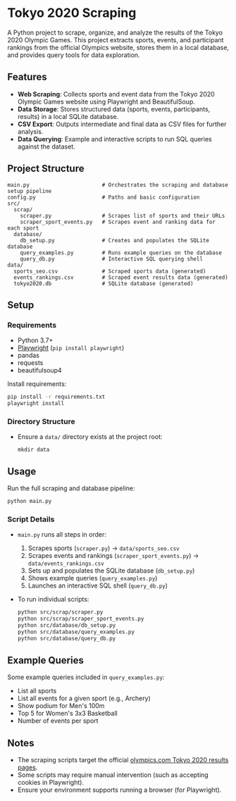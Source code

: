 # Tokyo 2020 Scraping

A Python project to scrape, organize, and analyze the results of the Tokyo 2020 Olympic Games. This project extracts sports, events, and participant rankings from the official Olympics website, stores them in a local database, and provides query tools for data exploration.

## Features

- **Web Scraping**: Collects sports and event data from the Tokyo 2020 Olympic Games website using Playwright and BeautifulSoup.
- **Data Storage**: Stores structured data (sports, events, participants, results) in a local SQLite database.
- **CSV Export**: Outputs intermediate and final data as CSV files for further analysis.
- **Data Querying**: Example and interactive scripts to run SQL queries against the dataset.

## Project Structure

```
main.py                       # Orchestrates the scraping and database setup pipeline
config.py                     # Paths and basic configuration
src/
  scrap/
    scraper.py                # Scrapes list of sports and their URLs
    scraper_sport_events.py   # Scrapes event and ranking data for each sport
  database/
    db_setup.py               # Creates and populates the SQLite database
    query_examples.py         # Runs example queries on the database
    query_db.py               # Interactive SQL querying shell
data/
  sports_seo.csv              # Scraped sports data (generated)
  events_rankings.csv         # Scraped event results data (generated)
  tokyo2020.db                # SQLite database (generated)
```

## Setup

### Requirements

- Python 3.7+
- [Playwright](https://playwright.dev/python/) (`pip install playwright`)
- pandas
- requests
- beautifulsoup4

Install requirements:
```bash
pip install -r requirements.txt
playwright install
```

### Directory Structure

- Ensure a `data/` directory exists at the project root:
  ```
  mkdir data
  ```

## Usage

Run the full scraping and database pipeline:
```bash
python main.py
```

### Script Details

- `main.py` runs all steps in order:
  1. Scrapes sports (`scraper.py`) → `data/sports_seo.csv`
  2. Scrapes events and rankings (`scraper_sport_events.py`) → `data/events_rankings.csv`
  3. Sets up and populates the SQLite database (`db_setup.py`)
  4. Shows example queries (`query_examples.py`)
  5. Launches an interactive SQL shell (`query_db.py`)

- To run individual scripts:
  ```bash
  python src/scrap/scraper.py
  python src/scrap/scraper_sport_events.py
  python src/database/db_setup.py
  python src/database/query_examples.py
  python src/database/query_db.py
  ```

## Example Queries

Some example queries included in `query_examples.py`:
- List all sports
- List all events for a given sport (e.g., Archery)
- Show podium for Men's 100m
- Top 5 for Women's 3x3 Basketball
- Number of events per sport

## Notes

- The scraping scripts target the official [olympics.com Tokyo 2020 results pages](https://www.olympics.com/en/olympic-games/seo/disciplines/tokyo-2020).
- Some scripts may require manual intervention (such as accepting cookies in Playwright).
- Ensure your environment supports running a browser (for Playwright).

